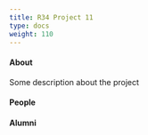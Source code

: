 ```yaml
---
title: R34 Project 11
type: docs
weight: 110
---
```


#### About
Some description about the project

#### People

#### Alumni